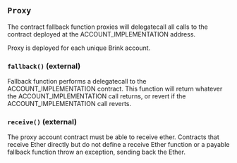 ## `Proxy`

The contract fallback function proxies will delegatecall all calls to the contract deployed at the
ACCOUNT_IMPLEMENTATION address.

Proxy is deployed for each unique Brink account.



### `fallback()` (external)



Fallback function performs a delegatecall to the ACCOUNT_IMPLEMENTATION contract.
This function will return whatever the ACCOUNT_IMPLEMENTATION call returns, or revert
if the ACCOUNT_IMPLEMENTATION call reverts.

### `receive()` (external)



The proxy account contract must be able to receive ether. 
Contracts that receive Ether directly but do not define a receive Ether function 
or a payable fallback function throw an exception, sending back the Ether.


